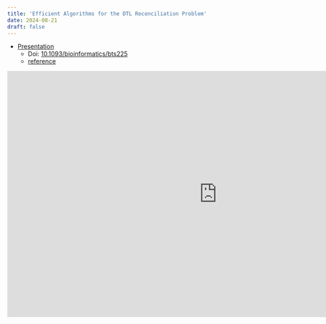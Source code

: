 ```yaml
---
title: 'Efficient Algorithms for the DTL Reconciliation Problem'
date: 2024-08-21
draft: false 
---
```


- [Presentation](https://365nthu-my.sharepoint.com/:p:/g/personal/112062547_office365_nthu_edu_tw/EcyWnexRmKhNmcxWXX1vjNcBhqTScl0B4QyxhjSAoNtXug?e=PIRiGP)
    - Doi: [10.1093/bioinformatics/bts225](https://doi.org/10.1093/bioinformatics/bts225)
    - [reference](https://365nthu-my.sharepoint.com/:w:/g/personal/112062547_office365_nthu_edu_tw/EWyjBFyTk7JGkn9ChrwvL60BJ8UHCgxvqskOBzlYf7sklA?e=zOw1yf)

<iframe src="https://365nthu-my.sharepoint.com/personal/112062547_office365_nthu_edu_tw/_layouts/15/Doc.aspx?sourcedoc={bcad0a47-f294-4984-b4a7-4da2fe5d0b6c}&amp;action=embedview&amp;wdAr=1.3333333333333333&amp;wdEaaCheck=0" width="962px" height="564px" frameborder="0">這是 <a target="_blank" href="https://office.com/webapps">Office</a> 提供的內嵌 <a target="_blank" href="https://office.com">Microsoft Office</a> 簡報。</iframe>

